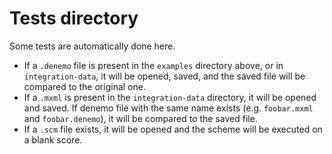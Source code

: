 Tests directory
===============

Some tests are automatically done here.

 - If a ```.denemo``` file is present in the ```examples``` directory above, or in ```integration-data```, it will be opened, saved, and the saved file will be compared to the original one.
 - If a ```.mxml``` is present in the ```integration-data``` directory, it will be opened and saved. If denemo file with the same name exists (e.g. ```foobar.mxml``` and ```foobar.denemo```), it will be compared to the saved file.
 - If a ```.scm``` file exists, it will be opened and the scheme will be executed on a blank score.
